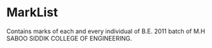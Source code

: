 MarkList
========

Contains marks of each and every individual of B.E. 2011 batch of M.H SABOO SIDDIK COLLEGE OF ENGINEERING.